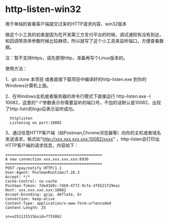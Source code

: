 # http-listen-win32
用于单纯的查看客户端提交过来的HTTP请求内容，win32版本

做这个小工具的初衷是因为在开发第三方支付平台的时候，调试通知有没有到达，和回调带具体参数时候比较麻烦，所以就写了这个小工具来监听端口，方便查看数据。

注：暂不支持https，请先使用http，准备再写个Linux版本的。


使用方法：

1、git clone 本项目 或者直接下载项目中编译好的http-listen.exe 到你的Windows计算机上面。

2、在Windows主机或者服务器的命令行模式下直接运行 http-listen.exe -l 10082，这里的“-l”参数表示你需要监听的端口号，不加的话默认是10082，出现了http-listn的logo后表示监听成功。

      
      httplisten
      Listening on port:10082
      

3、通过任意HTTP客户端（如Postman,Chrome浏览器等）向你的主机或者域名发送请求，格式如"http://xxx.xxx.xxx.xxx:10082/xxxx" ，http-listen会打印出HTTP客户端的请求信息，内容如下：

    ===========================================
    A new connection xxx.xxx.xxx.xxx:6936
    ===========================================
    POST /pay/notify HTTP/1.1
    User-Agent: PostmanRuntime/7.26.3
    Accept: */*
    Cache-Control: no-cache
    Postman-Token: fde41b9c-74b9-4772-9cfa-3f6521f29eac
    Host: xxx.xxx.xxx.xxx:10082
    Accept-Encoding: gzip, deflate, br
    Connection: keep-alive
    Content-Type: application/x-www-form-urlencoded
    Content-Length: 25
    
    sn=a251131515&uid=7755862

